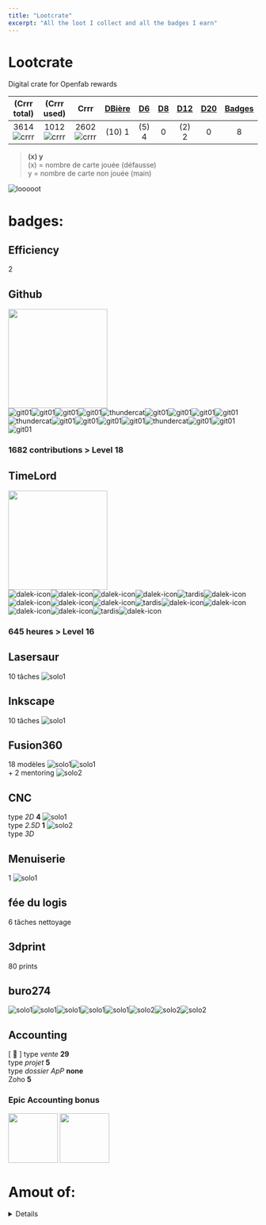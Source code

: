 ```yaml
---
title: "Lootcrate"
excerpt: "All the loot I collect and all the badges I earn"
---
```



[git01]: https://user-images.githubusercontent.com/12049360/29084849-a55c597c-7c6d-11e7-8b70-5bae811ca5c1.png
[thundercat]: https://user-images.githubusercontent.com/12049360/29084854-a7805d84-7c6d-11e7-92ce-83178d8c2e7a.gif
[dalek-icon]: https://user-images.githubusercontent.com/12049360/29084857-a9bc259c-7c6d-11e7-9b84-05fe2fb8e8db.jpg
[tardis]: https://user-images.githubusercontent.com/12049360/29084870-ab320324-7c6d-11e7-9942-78547f363787.jpg
[crrr]: https://user-images.githubusercontent.com/12049360/29777251-a3224790-8c0b-11e7-8751-848ac94bf6bf.png
[solo1]: https://user-images.githubusercontent.com/12049360/50540833-55dd9e80-0b99-11e9-9a3d-534cff2a971d.PNG
[solo2]: https://user-images.githubusercontent.com/12049360/50540834-570ecb80-0b99-11e9-9ebe-57cee8f6df6f.PNG
[solo3]: https://user-images.githubusercontent.com/12049360/50540837-58d88f00-0b99-11e9-9b9d-8e44ca591bcb.PNG

<note et commentaire>
<Use \ for avoiding auto syntaxe on markdown for + or other symboles>
<a name="headers"/>

# Lootcrate
Digital crate for Openfab rewards  

|(Crrr total)	|(Crrr used)	|    Crrr    	|[DBière](#dbière)	|[D6](#d6)		| [D8](#d8) | [D12](#d12) | [D20](#20) | [Badges](#badges)  |
|:-----------:|:----------:|:-----------:|:---:	|:---:|:---:|:---:|:---:|:---:|
|3614	![crrr]	|1012	![crrr]|2602	![crrr]	| (10) 1			|	(5) 4		|  0   |  (2) 2   |  0 | 8  |

>**(x) y**  
>(x) = nombre de carte jouée (défausse)  
>  y = nombre de carte non jouée (main)

![looooot](https://user-images.githubusercontent.com/12049360/28260660-653336a6-6adc-11e7-85ea-5d7926b4796b.jpg)

# badges:
## Efficiency
2
## Github
<img src="https://user-images.githubusercontent.com/12049360/29082385-9d9fe38c-7c65-11e7-9aa7-dfede0df31fc.png" width="200"></img>    
![git01]![git01]![git01]![git01]![thundercat]![git01]![git01]![git01]![git01]![thundercat]![git01]![git01]![git01]![git01]![thundercat]![git01]![git01]![git01]
### 1682 contributions > Level 18    

## TimeLord
<img src="https://user-images.githubusercontent.com/12049360/29082390-9dc5c9c6-7c65-11e7-9982-a0cb464c0b73.png" width="200"></img>     
![dalek-icon]![dalek-icon]![dalek-icon]![dalek-icon]![tardis]![dalek-icon]![dalek-icon]![dalek-icon]![dalek-icon]![tardis]![dalek-icon]![dalek-icon]![dalek-icon]![dalek-icon]![tardis]![dalek-icon]
### 645 heures > Level 16

## Lasersaur 
10 tâches ![solo1]
## Inkscape 
10 tâches ![solo1]
## Fusion360 
18 modèles ![solo1]![solo1]  
\+ 2 mentoring ![solo2]
## CNC
type *2D* **4** ![solo1]  
type *2.5D* **1** ![solo2]  
type *3D*   
## Menuiserie
1 ![solo1]    
## fée du logis
6 tâches nettoyage
## 3dprint 
80 prints
## buro274
![solo1]![solo1]![solo1]![solo1]![solo1]![solo2]![solo2]![solo2]

## Accounting
 [ :scroll: ]
type *vente* **29**  
type *projet* **5**  
type *dossier ApP* **none**   
Zoho **5**  

### Epic Accounting bonus
<img src="https://user-images.githubusercontent.com/12049360/50728560-1af4e100-112c-11e9-9cae-1cdbe0ee21b2.png" width="100"></img> <img src="https://user-images.githubusercontent.com/12049360/50728560-1af4e100-112c-11e9-9cae-1cdbe0ee21b2.png" width="100"></img> 


# Amout of:

<details>
  <summary>amount of dés</summary>

## carte valeurs
### Dé 6 : 4
### Dé 12 : 2

Next Lancédédé: **date**


## Détails cartes valeurs
### DBière
**count:** 0  
[#16](https://github.com/openfab-lab/openfab/issues/16), [#37](https://github.com/openfab-lab/openfab/issues/37), [#38](https://github.com/openfab-lab/openfab/issues/38), [#48](https://github.com/openfab-lab/openfab/issues/48), [#49](https://github.com/openfab-lab/openfab/issues/49)
### D6
- chercher 1 bac de maes au Delhaize [#66](https://github.com/openfab-lab/openfab/issues/66)
- Nettoyage buro aspi [#81](https://github.com/openfab-lab/openfab/issues/81)
- Nettoyage buro eau [#81](https://github.com/openfab-lab/openfab/issues/81)
- Poubelles [#81](https://github.com/openfab-lab/openfab/issues/81)
### D8
### D12
- chercher 1 bac de maes au colruyt [#76](https://github.com/openfab-lab/openfab/issues/76)
- Nettoyage buro toilette [#81](https://github.com/openfab-lab/openfab/issues/81)

<a name="20"/>

### D20


</details>
